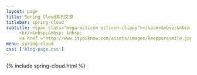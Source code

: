 ```yaml
---
layout: page
title: Spring Cloud系列文章
titlebar: spring-cloud
subtitle: <span class="mega-octicon octicon-clippy"></span>&nbsp;&nbsp; <a href ="http://gitbook.cn/gitchat/column/59f5daa149cd4330613605ba"><font color="#000000">点我获取：Spring Boot 精选达人课程</font></a>
     <br/>&nbsp;&nbsp; &nbsp; 
     <a href ="http://www.ityouknow.com/assets/images/keeppuresmile.jpg">关注公众号：<font color="#00FF00">纯洁的微笑</font>，回复"springcloud"获取精选视频教程。</a>
menu: spring-cloud
css: ['blog-page.css']
---
```

{% include spring-cloud.html %}